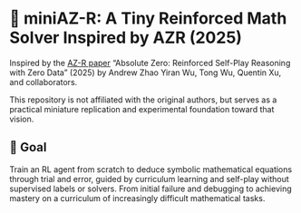 # 🧠 miniAZ-R: A Tiny Reinforced Math Solver Inspired by AZR (2025)

Inspired by the [AZ-R paper](https://paperswithcode.com/paper/absolute-zero-reinforced-self-play-reasoning)
“Absolute Zero: Reinforced Self-Play Reasoning with Zero Data” (2025) by Andrew Zhao Yiran Wu, Tong Wu, Quentin Xu, and collaborators.

This repository is not affiliated with the original authors, but serves as a practical miniature replication and experimental foundation toward that vision.



🎯 Goal
--
Train an RL agent from scratch to deduce symbolic mathematical equations through trial and error, guided by curriculum learning and self-play without supervised labels
or solvers.  From initial failure and debugging to achieving mastery on a curriculum of increasingly difficult mathematical tasks.
